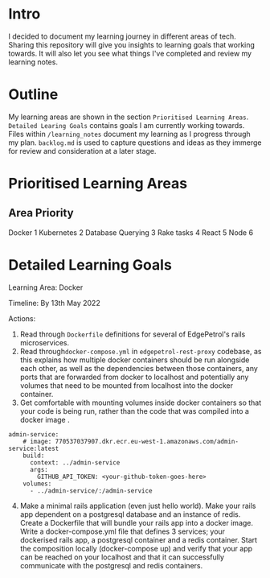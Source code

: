 # Intro

I decided to document my learning journey in different areas of tech. Sharing this repository will give you insights to learning goals that working towards. It will also let you see what things I've completed and review my learning notes.

# Outline

My learning areas are shown in the section `Prioritised Learning Areas`. `Detailed Learing Goals` contains goals I am currently working towards. Files within `/learning_notes` document my learning as I progress through my plan. `backlog.md` is used to capture questions and ideas as they immerge for review and consideration at a later stage.

# Prioritised Learning Areas

Area                    Priority
-----------------------------------------
Docker                  1
Kubernetes              2
Database Querying       3
Rake tasks              4
React                   5
Node                    6

# Detailed Learning Goals

Learning Area: Docker

Timeline: By 13th May 2022

Actions:

1. Read through `Dockerfile` definitions for several of EdgePetrol's rails microservices.
2. Read through`docker-compose.yml` in `edgepetrol-rest-proxy` codebase, as this explains how multiple docker containers should be run alongside each other, as well as the dependencies between those containers, any ports that are forwarded from docker to localhost and potentially any volumes that need to be mounted from localhost into the docker container.
3. Get comfortable with mounting volumes inside docker containers so that your code is being run, rather than the code that was compiled into a docker image .
```
admin-service:
    # image: 770537037907.dkr.ecr.eu-west-1.amazonaws.com/admin-service:latest
    build:
      context: ../admin-service
      args:
        GITHUB_API_TOKEN: <your-github-token-goes-here>
    volumes:
      - ../admin-service/:/admin-service
```
4. Make a minimal rails application (even just hello world). Make your rails app dependent on a postgresql database and an instance of redis. Create a Dockerfile that will bundle your rails app into a docker image. Write a docker-compose.yml file that defines 3 services; your dockerised rails app, a postgresql container and a redis container. Start the composition locally (docker-compose up) and verify that your app can be reached on your localhost and that it can successfully communicate with the postgresql and redis containers.